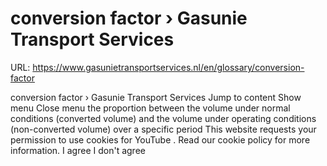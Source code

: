 # conversion factor › Gasunie Transport Services

URL: https://www.gasunietransportservices.nl/en/glossary/conversion-factor

conversion factor › Gasunie Transport Services
Jump to content
Show menu
Close menu
the proportion between the volume under
normal conditions
(converted volume) and the volume under
operating conditions
(non-converted volume) over a specific period
This website requests your permission to use cookies for
YouTube
. Read our
cookie policy
for more information.
I agree
I don't agree